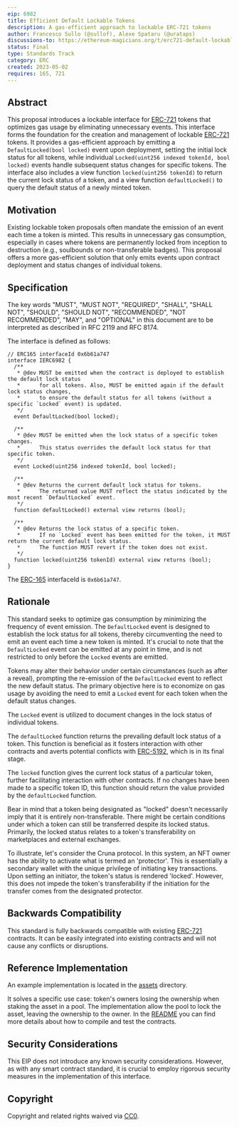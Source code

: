 ```yaml
---
eip: 6982
title: Efficient Default Lockable Tokens
description: A gas-efficient approach to lockable ERC-721 tokens
author: Francesco Sullo (@sullof), Alexe Spataru (@urataps)
discussions-to: https://ethereum-magicians.org/t/erc721-default-lockable-proposal/13366
status: Final
type: Standards Track
category: ERC
created: 2023-05-02
requires: 165, 721
---
```


## Abstract

This proposal introduces a lockable interface for [ERC-721](https://eips.fyi/721) tokens that optimizes gas usage by eliminating unnecessary events. This interface forms the foundation for the creation and management of lockable [ERC-721](https://eips.fyi/721) tokens. It provides a gas-efficient approach by emitting a `DefaultLocked(bool locked)` event upon deployment, setting the initial lock status for all tokens, while individual `Locked(uint256 indexed tokenId, bool locked)` events handle subsequent status changes for specific tokens. The interface also includes a view function `locked(uint256 tokenId)` to return the current lock status of a token, and a view function `defaultLocked()` to query the default status of a newly minted token.

## Motivation

Existing lockable token proposals often mandate the emission of an event each time a token is minted. This results in unnecessary gas consumption, especially in cases where tokens are permanently locked from inception to destruction (e.g., soulbounds or non-transferable badges). This proposal offers a more gas-efficient solution that only emits events upon contract deployment and status changes of individual tokens.

## Specification

The key words "MUST", "MUST NOT", "REQUIRED", "SHALL", "SHALL NOT", "SHOULD", "SHOULD NOT", "RECOMMENDED", "NOT RECOMMENDED", "MAY", and "OPTIONAL" in this document are to be interpreted as described in RFC 2119 and RFC 8174.

The interface is defined as follows:

```solidity
// ERC165 interfaceId 0x6b61a747
interface IERC6982 {
  /**
   * @dev MUST be emitted when the contract is deployed to establish the default lock status 
   *      for all tokens. Also, MUST be emitted again if the default lock status changes, 
   *      to ensure the default status for all tokens (without a specific `Locked` event) is updated.
   */
  event DefaultLocked(bool locked);

  /**
   * @dev MUST be emitted when the lock status of a specific token changes.
   *      This status overrides the default lock status for that specific token.
   */
  event Locked(uint256 indexed tokenId, bool locked);

  /**
   * @dev Returns the current default lock status for tokens. 
   *      The returned value MUST reflect the status indicated by the most recent `DefaultLocked` event.
   */
  function defaultLocked() external view returns (bool);

  /**
   * @dev Returns the lock status of a specific token. 
   *      If no `Locked` event has been emitted for the token, it MUST return the current default lock status. 
   *      The function MUST revert if the token does not exist.
   */
  function locked(uint256 tokenId) external view returns (bool);
}
```

The [ERC-165](https://eips.fyi/165) interfaceId is `0x6b61a747`.

## Rationale

This standard seeks to optimize gas consumption by minimizing the frequency of event emission. The `DefaultLocked` event is designed to establish the lock status for all tokens, thereby circumventing the need to emit an event each time a new token is minted. It's crucial to note that the `DefaultLocked` event can be emitted at any point in time, and is not restricted to only before the `Locked` events are emitted.

Tokens may alter their behavior under certain circumstances (such as after a reveal), prompting the re-emission of the `DefaultLocked` event to reflect the new default status. The primary objective here is to economize on gas usage by avoiding the need to emit a `Locked` event for each token when the default status changes.

The `Locked` event is utilized to document changes in the lock status of individual tokens.

The `defaultLocked` function returns the prevailing default lock status of a token. This function is beneficial as it fosters interaction with other contracts and averts potential conflicts with [ERC-5192](./eip-5192), which is in its final stage.

The `locked` function gives the current lock status of a particular token, further facilitating interaction with other contracts. If no changes have been made to a specific token ID, this function should return the value provided by the `defaultLocked` function.

Bear in mind that a token being designated as "locked" doesn't necessarily imply that it is entirely non-transferable. There might be certain conditions under which a token can still be transferred despite its locked status. Primarily, the locked status relates to a token's transferability on marketplaces and external exchanges.

To illustrate, let's consider the Cruna protocol. In this system, an NFT owner has the ability to activate what is termed an 'protector'. This is essentially a secondary wallet with the unique privilege of initiating key transactions. Upon setting an initiator, the token's status is rendered 'locked'. However, this does not impede the token's transferability if the initiation for the transfer comes from the designated protector. 

## Backwards Compatibility

This standard is fully backwards compatible with existing [ERC-721](https://eips.fyi/721) contracts. It can be easily integrated into existing contracts and will not cause any conflicts or disruptions.

## Reference Implementation

An example implementation is located in the [assets](../assets/eip-6982) directory.

It solves a specific use case: token's owners losing the ownership when staking the asset in a pool. The implementation allow the pool to lock the asset, leaving the ownership to the owner. In the [README](./assets/README.md) you can find more details about how to compile and test the contracts.

## Security Considerations

This EIP does not introduce any known security considerations. However, as with any smart contract standard, it is crucial to employ rigorous security measures in the implementation of this interface.

## Copyright

Copyright and related rights waived via [CC0](/LICENSE.md).
